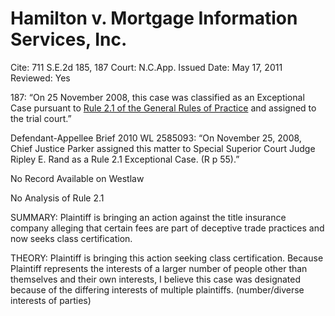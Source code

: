 # Hamilton v. Mortgage Information Services, Inc.

Cite: 711 S.E.2d 185, 187
Court: N.C.App.
Issued Date: May 17, 2011
Reviewed: Yes

187: “On 25 November 2008, this case was classified as an Exceptional Case pursuant to [Rule 2.1 of the General Rules of Practice](https://1.next.westlaw.com/Link/Document/FullText?findType=L&pubNum=1008947&cite=NCRSUPDR2.1&originatingDoc=I5387559380e111e0af6af9916f973d19&refType=LQ&originationContext=document&transitionType=DocumentItem&ppcid=d3ffcc144ca24241bb052234306dfdc6&contextData=(sc.Search)) and assigned to the trial court.”

Defendant-Appellee Brief 2010 WL 2585093: “On November 25, 2008, Chief Justice Parker assigned this matter to Special Superior Court Judge Ripley E. Rand as a Rule 2.1 Exceptional Case. (R p 55).”

No Record Available on Westlaw 

No Analysis of Rule 2.1

SUMMARY: Plaintiff is bringing an action against the title insurance company alleging that certain fees are part of deceptive trade practices and now seeks class certification.

THEORY: Plaintiff is bringing this action seeking class certification. Because Plaintiff represents the interests of a larger number of people other than themselves and their own interests, I believe this case was designated because of the differing interests of multiple plaintiffs. (number/diverse interests of parties)